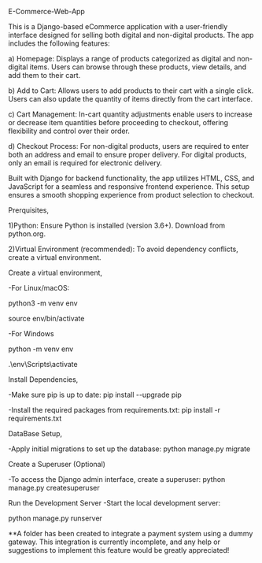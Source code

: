 E-Commerce-Web-App

This is a Django-based eCommerce application with a user-friendly interface designed for selling both digital and non-digital products. The app includes the following features:

a) Homepage: Displays a range of products categorized as digital and non-digital items. Users can browse through these products, view details, and add them to their cart.

b) Add to Cart: Allows users to add products to their cart with a single click. Users can also update the quantity of items directly from the cart interface.

c) Cart Management: In-cart quantity adjustments enable users to increase or decrease item quantities before proceeding to checkout, offering flexibility and control over their order.

d) Checkout Process: For non-digital products, users are required to enter both an address and email to ensure proper delivery. For digital products, only an email is required for electronic delivery.

Built with Django for backend functionality, the app utilizes HTML, CSS, and JavaScript for a seamless and responsive frontend experience. This setup ensures a smooth shopping experience from product selection to checkout.

Prerquisites,

1)Python: Ensure Python is installed (version 3.6+).
Download from python.org.

2)Virtual Environment (recommended): To avoid dependency conflicts, create a virtual environment.

Create a virtual environment,

-For Linux/macOS:

python3 -m venv env

source env/bin/activate

-For Windows

python -m venv env

.\env\Scripts\activate


Install Dependencies,

-Make sure pip is up to date:
pip install --upgrade pip

-Install the required packages from requirements.txt:
pip install -r requirements.txt

DataBase Setup,

-Apply initial migrations to set up the database:
python manage.py migrate

 Create a Superuser (Optional)
 
-To access the Django admin interface, create a superuser:
python manage.py createsuperuser

Run the Development Server
-Start the local development server:

python manage.py runserver

**A folder has been created to integrate a payment system using a dummy gateway. This integration is currently incomplete, and any help or suggestions to implement this feature would be greatly appreciated!
